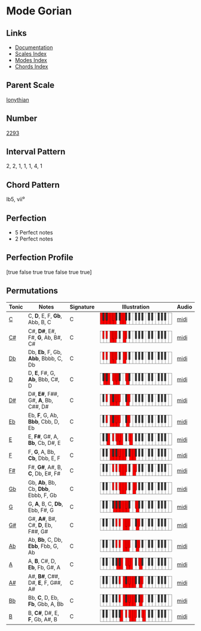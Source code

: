# Mode Gorian

## Links

- [Documentation](README.md)
- [Scales Index](Scales.md)
- [Modes Index](Modes.md)
- [Chords Index](Chords.md)

## Parent Scale

[Ionythian](ScaleIonythian.md)

## Number

[2293](https://ianring.com/musictheory/scales/2293)

## Interval Pattern

2, 2, 1, 1, 1, 4, 1

## Chord Pattern

Ib5, vii⁰

## Perfection

- 5 Perfect notes
- 2 Perfect notes

## Perfection Profile

[true false true true false true true]

## Permutations

| Tonic | Notes | Signature | Illustration | Audio |
|-------|-------|-----------|--------------|-------|
| [C](ModeCNaturalGorian.md) | C, **D**, E, F, **Gb**, Abb, B, C | C | ![CNaturalGorian](ModeCNaturalGorian.png) | [midi](https://github.com/edipermadi/music/blob/main/docs/ModeCNaturalGorian.mid?raw=true) |
| [C#](ModeCSharpGorian.md) | C#, **D#**, E#, F#, **G**, Ab, B#, C# | C | ![CSharpGorian](ModeCSharpGorian.png) | [midi](https://github.com/edipermadi/music/blob/main/docs/ModeCSharpGorian.mid?raw=true) |
| [Db](ModeDFlatGorian.md) | Db, **Eb**, F, Gb, **Abb**, Bbbb, C, Db | C | ![DFlatGorian](ModeDFlatGorian.png) | [midi](https://github.com/edipermadi/music/blob/main/docs/ModeDFlatGorian.mid?raw=true) |
| [D](ModeDNaturalGorian.md) | D, **E**, F#, G, **Ab**, Bbb, C#, D | C | ![DNaturalGorian](ModeDNaturalGorian.png) | [midi](https://github.com/edipermadi/music/blob/main/docs/ModeDNaturalGorian.mid?raw=true) |
| [D#](ModeDSharpGorian.md) | D#, **E#**, F##, G#, **A**, Bb, C##, D# | C | ![DSharpGorian](ModeDSharpGorian.png) | [midi](https://github.com/edipermadi/music/blob/main/docs/ModeDSharpGorian.mid?raw=true) |
| [Eb](ModeEFlatGorian.md) | Eb, **F**, G, Ab, **Bbb**, Cbb, D, Eb | C | ![EFlatGorian](ModeEFlatGorian.png) | [midi](https://github.com/edipermadi/music/blob/main/docs/ModeEFlatGorian.mid?raw=true) |
| [E](ModeENaturalGorian.md) | E, **F#**, G#, A, **Bb**, Cb, D#, E | C | ![ENaturalGorian](ModeENaturalGorian.png) | [midi](https://github.com/edipermadi/music/blob/main/docs/ModeENaturalGorian.mid?raw=true) |
| [F](ModeFNaturalGorian.md) | F, **G**, A, Bb, **Cb**, Dbb, E, F | C | ![FNaturalGorian](ModeFNaturalGorian.png) | [midi](https://github.com/edipermadi/music/blob/main/docs/ModeFNaturalGorian.mid?raw=true) |
| [F#](ModeFSharpGorian.md) | F#, **G#**, A#, B, **C**, Db, E#, F# | C | ![FSharpGorian](ModeFSharpGorian.png) | [midi](https://github.com/edipermadi/music/blob/main/docs/ModeFSharpGorian.mid?raw=true) |
| [Gb](ModeGFlatGorian.md) | Gb, **Ab**, Bb, Cb, **Dbb**, Ebbb, F, Gb | C | ![GFlatGorian](ModeGFlatGorian.png) | [midi](https://github.com/edipermadi/music/blob/main/docs/ModeGFlatGorian.mid?raw=true) |
| [G](ModeGNaturalGorian.md) | G, **A**, B, C, **Db**, Ebb, F#, G | C | ![GNaturalGorian](ModeGNaturalGorian.png) | [midi](https://github.com/edipermadi/music/blob/main/docs/ModeGNaturalGorian.mid?raw=true) |
| [G#](ModeGSharpGorian.md) | G#, **A#**, B#, C#, **D**, Eb, F##, G# | C | ![GSharpGorian](ModeGSharpGorian.png) | [midi](https://github.com/edipermadi/music/blob/main/docs/ModeGSharpGorian.mid?raw=true) |
| [Ab](ModeAFlatGorian.md) | Ab, **Bb**, C, Db, **Ebb**, Fbb, G, Ab | C | ![AFlatGorian](ModeAFlatGorian.png) | [midi](https://github.com/edipermadi/music/blob/main/docs/ModeAFlatGorian.mid?raw=true) |
| [A](ModeANaturalGorian.md) | A, **B**, C#, D, **Eb**, Fb, G#, A | C | ![ANaturalGorian](ModeANaturalGorian.png) | [midi](https://github.com/edipermadi/music/blob/main/docs/ModeANaturalGorian.mid?raw=true) |
| [A#](ModeASharpGorian.md) | A#, **B#**, C##, D#, **E**, F, G##, A# | C | ![ASharpGorian](ModeASharpGorian.png) | [midi](https://github.com/edipermadi/music/blob/main/docs/ModeASharpGorian.mid?raw=true) |
| [Bb](ModeBFlatGorian.md) | Bb, **C**, D, Eb, **Fb**, Gbb, A, Bb | C | ![BFlatGorian](ModeBFlatGorian.png) | [midi](https://github.com/edipermadi/music/blob/main/docs/ModeBFlatGorian.mid?raw=true) |
| [B](ModeBNaturalGorian.md) | B, **C#**, D#, E, **F**, Gb, A#, B | C | ![BNaturalGorian](ModeBNaturalGorian.png) | [midi](https://github.com/edipermadi/music/blob/main/docs/ModeBNaturalGorian.mid?raw=true) |
